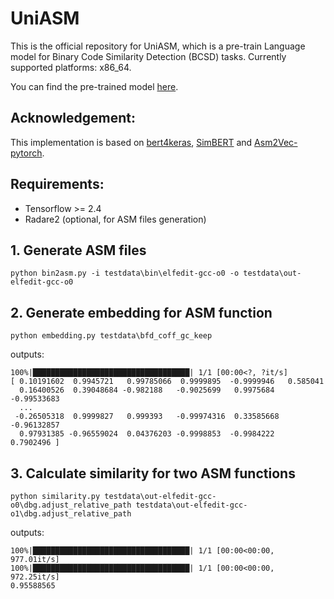 # UniASM

This is the official repository for UniASM, which is a pre-train Language model for Binary Code Similarity Detection (BCSD) tasks. Currently supported platforms: x86_64.

You can find the pre-trained model [here](https://github.com/gym07/UniASM/releases/download/v1.0/uniasm_base.h5). 



## Acknowledgement:

This implementation is based on [bert4keras](https://github.com/bojone/bert4keras), [SimBERT](https://github.com/ZhuiyiTechnology/simbert) and [Asm2Vec-pytorch](https://github.com/oalieno/asm2vec-pytorch).



## Requirements:

- Tensorflow >= 2.4
- Radare2 (optional, for ASM files generation)



## 1. Generate ASM files

```
python bin2asm.py -i testdata\bin\elfedit-gcc-o0 -o testdata\out-elfedit-gcc-o0
```



## 2. Generate embedding for ASM function

```
python embedding.py testdata\bfd_coff_gc_keep
```

outputs:

```
100%|███████████████████████████████████| 1/1 [00:00<?, ?it/s]
[ 0.10191602  0.9945721   0.99785066  0.9999895  -0.9999946   0.585041
  0.16400526  0.39048684 -0.982188   -0.9025699   0.9975684  -0.99533683
  ...
 -0.26505318  0.9999827   0.999393   -0.99974316  0.33585668 -0.96132857
  0.97931385 -0.96559024  0.04376203 -0.9998853  -0.9984222   0.7902496 ]
```



## 3. Calculate similarity for two ASM functions

```
python similarity.py testdata\out-elfedit-gcc-o0\dbg.adjust_relative_path testdata\out-elfedit-gcc-o1\dbg.adjust_relative_path
```

outputs:

```
100%|███████████████████████████████████| 1/1 [00:00<00:00, 977.01it/s]
100%|███████████████████████████████████| 1/1 [00:00<00:00, 972.25it/s]
0.95588565
```



